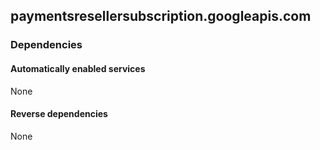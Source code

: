 ## paymentsresellersubscription.googleapis.com

### Dependencies

#### Automatically enabled services

None

#### Reverse dependencies

None

